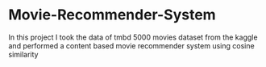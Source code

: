 # Movie-Recommender-System
In this project I took the data of tmbd 5000 movies dataset from the kaggle and performed a content based movie recommender system using cosine similarity
